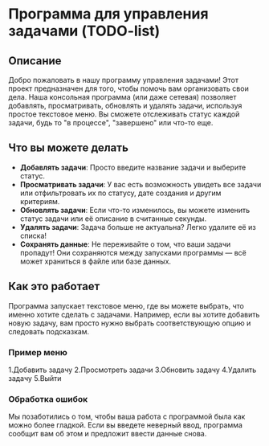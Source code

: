 # Программа для управления задачами (TODO-list)

## Описание
Добро пожаловать в нашу программу управления задачами! Этот проект предназначен для того, чтобы помочь вам организовать свои дела. Наша консольная программа (или даже сетевая) позволяет добавлять, просматривать, обновлять и удалять задачи, используя простое текстовое меню. Вы сможете отслеживать статус каждой задачи, будь то "в процессе", "завершено" или что-то еще.

## Что вы можете делать
- **Добавлять задачи**: Просто введите название задачи и выберите статус.
- **Просматривать задачи**: У вас есть возможность увидеть все задачи или отфильтровать их по статусу, дате создания и другим критериям.
- **Обновлять задачи**: Если что-то изменилось, вы можете изменить статус задачи или её описание в считанные секунды.
- **Удалять задачи**: Задача больше не актуальна? Легко удалите её из списка!
- **Сохранять данные**: Не переживайте о том, что ваши задачи пропадут! Они сохраняются между запусками программы — всё может храниться в файле или базе данных.

## Как это работает
Программа запускает текстовое меню, где вы можете выбрать, что именно хотите сделать с задачами. Например, если вы хотите добавить новую задачу, вам просто нужно выбрать соответствующую опцию и следовать подсказкам. 

### Пример меню
1.Добавить задачу
2.Просмотреть задачи
3.Обновить задачу
4.Удалить задачу
5.Выйти

### Обработка ошибок
Мы позаботились о том, чтобы ваша работа с программой была как можно более гладкой. Если вы введете неверный ввод, программа сообщит вам об этом и предложит ввести данные снова.
